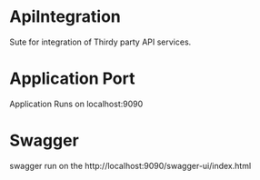 # ApiIntegration
Sute for integration of Thirdy party API services.

# Application Port
Application Runs on localhost:9090

# Swagger
swagger run on the http://localhost:9090/swagger-ui/index.html

